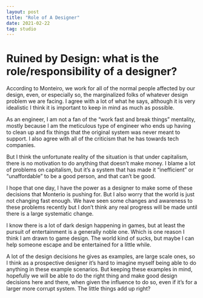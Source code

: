 ```yaml
---
layout: post
title: "Role of A Designer"
date: 2021-02-22
tag: studio
---
```

# Ruined by Design: what is the role/responsibility of a designer?
According to Monteiro, we work for all of the normal people affected by our design, even, or especially so, the marginalized folks of whatever design problem we are facing. I agree with a lot of what he says, although it is very idealistic I think it is important to keep in mind as much as possible.

As an engineer, I am not a fan of the “work fast and break things” mentality, mostly because I am the meticulous type of engineer who ends up having to clean up and fix things that the original system was never meant to support. I also agree with all of the criticism that he has towards tech companies.

But I think the unfortunate reality of the situation is that under capitalism, there is no motivation to do anything that doesn’t make money. I blame a lot of problems on capitalism, but it’s a system that has made it “inefficient” or “unaffordable” to be a good person, and that can’t be good.

I hope that one day, I have the power as a designer to make some of these decisions that Monterio is pushing for. But I also worry that the world is just not changing fast enough. We have seen some changes and awareness to these problems recently but I don’t think any real progress will be made until there is a large systematic change.

I know there is a lot of dark design happening in games, but at least the pursuit of entertainment is a generally noble one. Which is one reason I think I am drawn to game design. The world kind of sucks, but maybe I can help someone escape and be entertained for a little while.

A lot of the design decisions he gives as examples, are large scale ones, so I think as a prospective designer it’s hard to imagine myself being able to do anything in these example scenarios. But keeping these examples in mind, hopefully we will be able to do the right thing and make good design decisions here and there, when given the influence to do so, even if it’s for a larger more corrupt system. The little things add up right?
